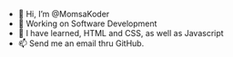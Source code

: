 - 👋 Hi, I’m @MomsaKoder
- 👀 Working on Software Development
- 🌱  I have learned, HTML and CSS, as well as Javascript
- 📫 Send me an email thru GitHub.  

<!---
MomsaKoder/MomsaKoder is a ✨ special ✨ repository because its `README.md` (this file) appears on your GitHub profile.
You can click the Preview link to take a look at your changes.
--->
